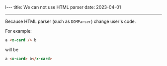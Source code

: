 l---
title: We can not use HTML parser
date: 2023-04-01

---

Because HTML parser (such as `DOMParser`) change user's code.

For example:

```html
a <x-card /> b
```

will be

```html
a <x-card> b</x-card>
```
